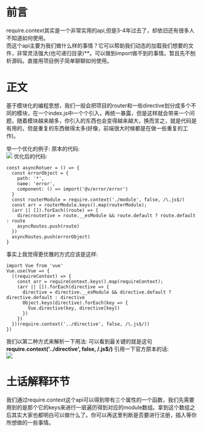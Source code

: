 # 前言

require.context其实是一个非常实用的api,但是3-4年过去了，却依旧还有很多人不知道如何使用。    
而这个api主要为我们做什么样的事情？它可以帮助我们动态的加载我们想要的文件，非常灵活强大(也可递归目录)**。可以做到import做不到的事情。暂且先不刨析源码。直接用项目例子简单聊聊如何使用。

# 正文

基于模块化的编程思想，我们一般会把项目的router和一些directive划分成多个不同的模块，在一个index.js中一个个引入，再统一暴露，但是这样就会带来一个问题，随着模块越来越多，你引入的东西也会变得越来越大，换而言之，就是代码是有用的，但是重复的东西做得太多(好像，前端很大时候都是在做一些重复的工作)。

举一个优化的例子:
原本的代码:   
![](http://cdnpic.ezoonet.com/asc/file/20200327/9bf146230118a7b6f57219a46ad01b83.png)
优化后的代码:
```
const asyncRotuer = () => {
  const errorObject = {
    path: '*',
    name: 'error',
    component: () => import('@v/error/error')
  }
  const routerModule = require.context('./module', false, /\.js$/)
  const arr = routerModule.keys().map(routerModule);
  (arr || []).forEach((route) => {
    direcroutetive = route.__esModule && route.default ? route.default : route
    asyncRoutes.push(route)
  })
  asyncRoutes.push(errorObject)
}

```
事实上我觉得更优雅的方式应该是这样:

```
import Vue from 'vue'
Vue.use(Vue => {
  ((requireContext) => {
    const arr = requireContext.keys().map(requireContext);
    (arr || []).forEach(directive => {
      directive = directive.__esModule && directive.default ? directive.default : directive
      Object.keys(directive).forEach(key => {
        Vue.directive(key, directive[key])
      })
    })
  })(require.context('../directive', false, /\.js$/))
})
```

我们以第二种方式来解析一下用法:
可以看到最关键的就是这句**require.context('../directive', false, /\.js$/)**
引用一下官方原本的话:   
![](http://cdnpic.ezoonet.com/asc/file/20200327/b0f0d1d9cfb6f8fe3c68f8614f50f5f6.png)

# 土话解释环节

我们通过require.context这个api可以得到带有三个属性的一个函数，我们先需要用到的是那个它的keys来进行一层遍历得到对应的module数组。拿到这个数组之后其实大家也都明白可以做什么了。你可以再这里判断是否要进行注册，插入等你所想做的一些事情。

